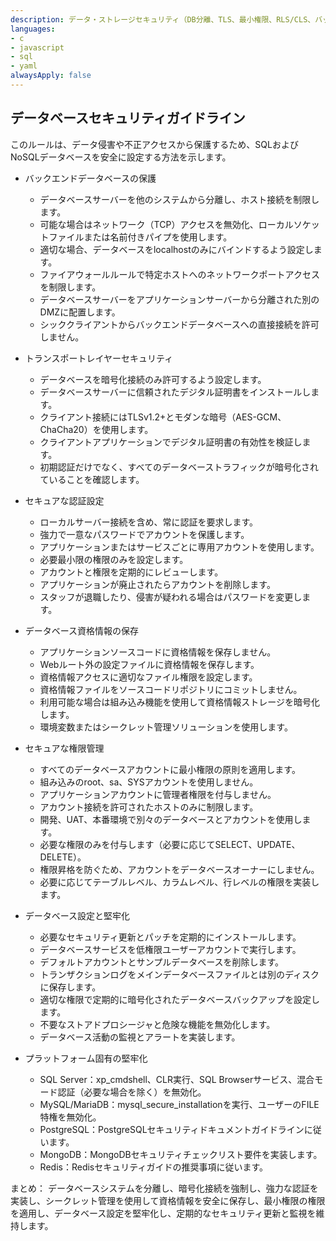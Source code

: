 ```yaml
---
description: データ・ストレージセキュリティ（DB分離、TLS、最小権限、RLS/CLS、バックアップ、監査）
languages:
- c
- javascript
- sql
- yaml
alwaysApply: false
---
```


## データベースセキュリティガイドライン

このルールは、データ侵害や不正アクセスから保護するため、SQLおよびNoSQLデータベースを安全に設定する方法を示します。

- バックエンドデータベースの保護
  - データベースサーバーを他のシステムから分離し、ホスト接続を制限します。
  - 可能な場合はネットワーク（TCP）アクセスを無効化、ローカルソケットファイルまたは名前付きパイプを使用します。
  - 適切な場合、データベースをlocalhostのみにバインドするよう設定します。
  - ファイアウォールルールで特定ホストへのネットワークポートアクセスを制限します。
  - データベースサーバーをアプリケーションサーバーから分離された別のDMZに配置します。
  - シッククライアントからバックエンドデータベースへの直接接続を許可しません。

- トランスポートレイヤーセキュリティ
  - データベースを暗号化接続のみ許可するよう設定します。
  - データベースサーバーに信頼されたデジタル証明書をインストールします。
  - クライアント接続にはTLSv1.2+とモダンな暗号（AES-GCM、ChaCha20）を使用します。
  - クライアントアプリケーションでデジタル証明書の有効性を検証します。
  - 初期認証だけでなく、すべてのデータベーストラフィックが暗号化されていることを確認します。

- セキュアな認証設定
  - ローカルサーバー接続を含め、常に認証を要求します。
  - 強力で一意なパスワードでアカウントを保護します。
  - アプリケーションまたはサービスごとに専用アカウントを使用します。
  - 必要最小限の権限のみを設定します。
  - アカウントと権限を定期的にレビューします。
  - アプリケーションが廃止されたらアカウントを削除します。
  - スタッフが退職したり、侵害が疑われる場合はパスワードを変更します。

- データベース資格情報の保存
  - アプリケーションソースコードに資格情報を保存しません。
  - Webルート外の設定ファイルに資格情報を保存します。
  - 資格情報アクセスに適切なファイル権限を設定します。
  - 資格情報ファイルをソースコードリポジトリにコミットしません。
  - 利用可能な場合は組み込み機能を使用して資格情報ストレージを暗号化します。
  - 環境変数またはシークレット管理ソリューションを使用します。

- セキュアな権限管理
  - すべてのデータベースアカウントに最小権限の原則を適用します。
  - 組み込みのroot、sa、SYSアカウントを使用しません。
  - アプリケーションアカウントに管理者権限を付与しません。
  - アカウント接続を許可されたホストのみに制限します。
  - 開発、UAT、本番環境で別々のデータベースとアカウントを使用します。
  - 必要な権限のみを付与します（必要に応じてSELECT、UPDATE、DELETE）。
  - 権限昇格を防ぐため、アカウントをデータベースオーナーにしません。
  - 必要に応じてテーブルレベル、カラムレベル、行レベルの権限を実装します。

- データベース設定と堅牢化
  - 必要なセキュリティ更新とパッチを定期的にインストールします。
  - データベースサービスを低権限ユーザーアカウントで実行します。
  - デフォルトアカウントとサンプルデータベースを削除します。
  - トランザクションログをメインデータベースファイルとは別のディスクに保存します。
  - 適切な権限で定期的に暗号化されたデータベースバックアップを設定します。
  - 不要なストアドプロシージャと危険な機能を無効化します。
  - データベース活動の監視とアラートを実装します。

- プラットフォーム固有の堅牢化
  - SQL Server：xp_cmdshell、CLR実行、SQL Browserサービス、混合モード認証（必要な場合を除く）を無効化。
  - MySQL/MariaDB：mysql_secure_installationを実行、ユーザーのFILE特権を無効化。
  - PostgreSQL：PostgreSQLセキュリティドキュメントガイドラインに従います。
  - MongoDB：MongoDBセキュリティチェックリスト要件を実装します。
  - Redis：Redisセキュリティガイドの推奨事項に従います。

まとめ：
データベースシステムを分離し、暗号化接続を強制し、強力な認証を実装し、シークレット管理を使用して資格情報を安全に保存し、最小権限の権限を適用し、データベース設定を堅牢化し、定期的なセキュリティ更新と監視を維持します。
